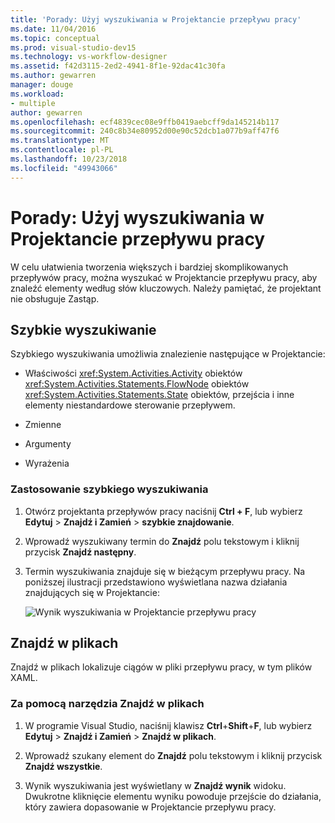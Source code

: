 ```yaml
---
title: 'Porady: Użyj wyszukiwania w Projektancie przepływu pracy'
ms.date: 11/04/2016
ms.topic: conceptual
ms.prod: visual-studio-dev15
ms.technology: vs-workflow-designer
ms.assetid: f42d3115-2ed2-4941-8f1e-92dac41c30fa
ms.author: gewarren
manager: douge
ms.workload:
- multiple
author: gewarren
ms.openlocfilehash: ecf4839cec08e9ffb0419aebcff9da145214b117
ms.sourcegitcommit: 240c8b34e80952d00e90c52dcb1a077b9aff47f6
ms.translationtype: MT
ms.contentlocale: pl-PL
ms.lasthandoff: 10/23/2018
ms.locfileid: "49943066"
---
```

# <a name="how-to-use-search-in-the-workflow-designer"></a>Porady: Użyj wyszukiwania w Projektancie przepływu pracy

W celu ułatwienia tworzenia większych i bardziej skomplikowanych przepływów pracy, można wyszukać w Projektancie przepływu pracy, aby znaleźć elementy według słów kluczowych. Należy pamiętać, że projektant nie obsługuje Zastąp.

## <a name="quick-find"></a>Szybkie wyszukiwanie

Szybkiego wyszukiwania umożliwia znalezienie następujące w Projektancie:

-   Właściwości <xref:System.Activities.Activity> obiektów <xref:System.Activities.Statements.FlowNode> obiektów <xref:System.Activities.Statements.State> obiektów, przejścia i inne elementy niestandardowe sterowanie przepływem.

-   Zmienne

-   Argumenty

-   Wyrażenia

### <a name="use-quick-find"></a>Zastosowanie szybkiego wyszukiwania

1. Otwórz projektanta przepływów pracy naciśnij **Ctrl + F**, lub wybierz **Edytuj** > **Znajdź i Zamień** > **szybkie znajdowanie**.

2. Wprowadź wyszukiwany termin do **Znajdź** polu tekstowym i kliknij przycisk **Znajdź następny**.

3. Termin wyszukiwania znajduje się w bieżącym przepływu pracy. Na poniższej ilustracji przedstawiono wyświetlana nazwa działania znajdujących się w Projektancie:

   ![Wynik wyszukiwania w Projektancie przepływu pracy](../workflow-designer/media/designersearch.png)

## <a name="find-in-files"></a>Znajdź w plikach

Znajdź w plikach lokalizuje ciągów w pliki przepływu pracy, w tym plików XAML.

### <a name="use-find-in-files"></a>Za pomocą narzędzia Znajdź w plikach

1.  W programie Visual Studio, naciśnij klawisz **Ctrl**+**Shift**+**F**, lub wybierz **Edytuj**  >   **Znajdź i Zamień** > **Znajdź w plikach**.

2.  Wprowadź szukany element do **Znajdź** polu tekstowym i kliknij przycisk **Znajdź wszystkie**.

3.  Wynik wyszukiwania jest wyświetlany w **Znajdź wynik** widoku. Dwukrotne kliknięcie elementu wyniku powoduje przejście do działania, który zawiera dopasowanie w Projektancie przepływu pracy.